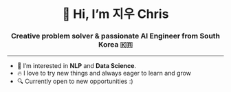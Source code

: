 <h1 align="center">👋 Hi, I’m 지우 Chris</h1>
<h3 align="center">Creative problem solver & passionate AI Engineer from South Korea 🇰🇷</h3>

<hr />

- 👀 I’m interested in **NLP** and **Data Science**.
- 🔥 I love to try new things and always eager to learn and grow
- 🔍 Currently open to new opportunities :)
